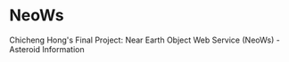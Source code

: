 # NeoWs
Chicheng Hong's Final Project: Near Earth Object Web Service (NeoWs) - Asteroid Information
